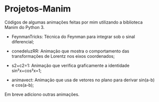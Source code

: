 # Projetos-Manim
Códigos de algumas animações feitas por mim utilizando a biblioteca Manim do Python 3.

- FeynmanTricks: Técnica do Feynman para integrar sob o sinal diferencial;

- conedeluzRR: Animação que mostra o comportamento das transformações de Lorentz nos eixos coordenados;

- s2+c2=1: Animação que verifica graficamente a identidade sin²x+cos²x=1;

- animavect: Animação que usa de vetores no plano para derivar sin(a-b) e cos(a-b);

Em breve adiciono outras animações.
